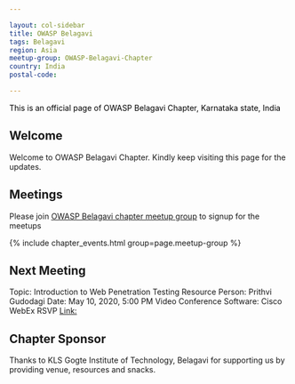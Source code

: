 ```yaml
---

layout: col-sidebar
title: OWASP Belagavi
tags: Belagavi
region: Asia
meetup-group: OWASP-Belagavi-Chapter
country: India
postal-code: 

---
```


<div style='color:black;'>

This is an official page of OWASP Belagavi Chapter, Karnataka state, India 

</div>

## Welcome
Welcome to OWASP Belagavi Chapter. Kindly keep visiting this page for the updates.

## Meetings
Please join [OWASP Belagavi chapter meetup group](https://www.meetup.com/OWASP-Belagavi-Chapter/) to signup for the meetups

{% include chapter_events.html group=page.meetup-group %} 

## Next Meeting

Topic: Introduction to Web Penetration Testing
Resource Person: Prithvi Gudodagi
Date: May 10, 2020, 5:00 PM
Video Conference Software: Cisco WebEx
RSVP [Link:](https://www.meetup.com/OWASP-Belagavi-Chapter/events/270420227/)

## Chapter Sponsor
Thanks to KLS Gogte Institute of Technology, Belagavi for supporting us by providing venue, resources and snacks.   

